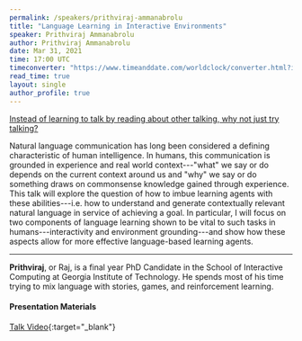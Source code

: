 ```yaml
---
permalink: /speakers/prithviraj-ammanabrolu
title: "Language Learning in Interactive Environments"
speaker: Prithviraj Ammanabrolu
author: Prithviraj Ammanabrolu
date: Mar 31, 2021
time: 17:00 UTC
timeconverter: "https://www.timeanddate.com/worldclock/converter.html?iso=20210331T140000&p1=1440&p2=224&p3=179&p4=136&p5=676&p6=33&p7=152"
read_time: true
layout: single
author_profile: true
---
```


<a href="https://lolmythesis.com/" class="one-line">Instead of learning to talk by reading about other talking, why not just try talking?</a>

Natural language communication has long been considered a defining characteristic of human intelligence. In humans, this communication is grounded in experience and real world context---"what" we say or do depends on the current context around us and "why" we say or do something draws on commonsense knowledge gained through experience. This talk will explore the question of how to imbue learning agents with these abilities---i.e. how to understand and generate contextually relevant natural language in service of achieving a goal. In particular, I will focus on two components of language learning shown to be vital to such tasks in humans---interactivity and environment grounding---and show how these aspects allow for more effective language-based learning agents.

<hr>

**Prithviraj**, or Raj, is a final year PhD Candidate in the School of Interactive Computing at Georgia Institute of Technology. He spends most of his time trying to mix language with stories, games, and reinforcement learning.

#### Presentation Materials
<i class="fas fa-fw fa-video"></i> [Talk Video](https://www.youtube.com/watch?v=Ht67-6mGJt4&list=PL0zsOCvKa2iEqmPV6WGhjuP-tsrUy102C){:target="_blank"}  
